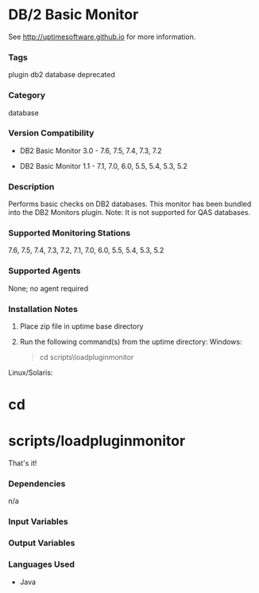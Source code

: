 # DB/2 Basic Monitor

See http://uptimesoftware.github.io for more information.

### Tags 
 plugin   db2   database   deprecated  

### Category

database

### Version Compatibility

* DB2 Basic Monitor 3.0 - 7.6, 7.5, 7.4, 7.3, 7.2
  
* DB2 Basic Monitor 1.1 - 7.1, 7.0, 6.0, 5.5, 5.4, 5.3, 5.2
  


### Description
Performs basic checks on DB2 databases.
This monitor has been bundled into the DB2 Monitors plugin.
Note: It is not supported for QAS databases.


### Supported Monitoring Stations

7.6, 7.5, 7.4, 7.3, 7.2, 7.1, 7.0, 6.0, 5.5, 5.4, 5.3, 5.2

### Supported Agents
None; no agent required

### Installation Notes
<ol>
<li><p>Place zip file in uptime base directory</p></li>
<li><p>Run the following command(s) from the uptime directory:
Windows:</p>

<blockquote><p>cd
scripts\loadpluginmonitor</p></blockquote></li>
</ol>


<p>Linux/Solaris:</p>

<h1>cd</h1>

<h1>scripts/loadpluginmonitor</h1>

<p>That's it!</p>


### Dependencies
<p>n/a</p>


### Input Variables


### Output Variables



### Languages Used

* Java

